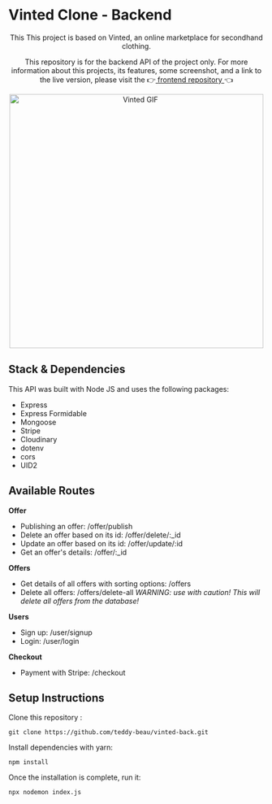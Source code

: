 # Vinted Clone - Backend

<div align="center">

This This project is based on Vinted, an online marketplace for secondhand clothing.

This repository is for the backend API of the project only. For more information about this projects, its features, some screenshot, and a link to the live version, please visit the 👉[ frontend repository ](https://github.com/teddy-beau/vinted-front)👈

<img src="https://github.com/teddy-beau/vinted-front/blob/main/_preview/vinted-login-buy.gif" alt="Vinted GIF" width="500" /></div>

## Stack & Dependencies

This API was built with Node JS and uses the following packages:

-  Express
-  Express Formidable
-  Mongoose
-  Stripe
-  Cloudinary
-  dotenv
-  cors
-  UID2

## Available Routes

**Offer**

-  Publishing an offer: /offer/publish
-  Delete an offer based on its id: /offer/delete/:\_id
-  Update an offer based on its id: /offer/update/:id
-  Get an offer's details: /offer/:\_id

**Offers**

-  Get details of all offers with sorting options: /offers
-  Delete all offers: /offers/delete-all _WARNING: use with caution! This will delete all offers from the database!_

**Users**

-  Sign up: /user/signup
-  Login: /user/login

**Checkout**

-  Payment with Stripe: /checkout

## Setup Instructions

Clone this repository :

```
git clone https://github.com/teddy-beau/vinted-back.git
```

Install dependencies with yarn:

```
npm install
```

Once the installation is complete, run it:

```
npx nodemon index.js
```
